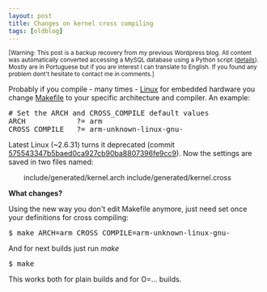 ```yaml
---
layout: post
title: Changes on kernel cross compiling
tags: [oldblog]
---
```


<small>[Warning: This post is a backup recovery from my previous Wordpress blog. All content was automatically converted accessing a MySQL database using a Python script (<a href="http://maluta.github.io/blog/convert-wordpress-to-jekyll/">details</a>). Mostly are in Portuguese but if you are interest I can translate to English. If you found any problem dont't hesitate to contact me in comments.]</small>



Probably if you compile - many times - <a href="http://www.kernel.org">Linux</a> for embedded hardware you change <a href="file:/usr/src/linux/Makefile">Makefile</a> to your specific architecture and compiler. An example:
<pre># Set the ARCH and CROSS_COMPILE default values
ARCH            ?= arm
CROSS_COMPILE   ?= arm-unknown-linux-gnu-</pre>
Latest Linux (~2.6.31) turns it deprecated (commit <a href="http://git.kernel.org/?p=linux/kernel/git/torvalds/linux-2.6.git;a=commit;h=2331d1a6cd3d6e580bc88b9a160066d9e1177fe1">575543347b5baed0ca927cb90ba8807396fe9cc9</a>). Now the settings are saved in two files named:
<p style="padding-left: 30px;">include/generated/kernel.arch
include/generated/kernel.cross

<strong>What changes?</strong>

Using the new way you don't edit Makefile anymore, just need set once your definitions for cross compiling:
<pre>$ make ARCH=arm CROSS_COMPILE=arm-unknown-linux-gnu-</pre>
And for next builds just run <em>make</em>
<pre>$ make</pre>
This works both for plain builds and for O=... builds.